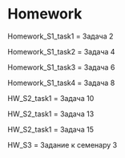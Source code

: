 # Homework
Homework_S1_task1 = Задача 2

Homework_S1_task2 = Задача 4

Homework_S1_task3 = Задача 6

Homework_S1_task4 = Задача 8

HW_S2_task1 = Задача 10

HW_S2_task1 = Задача 13

HW_S2_task1 = Задача 15

HW_S3 = Задание к семенару 3
